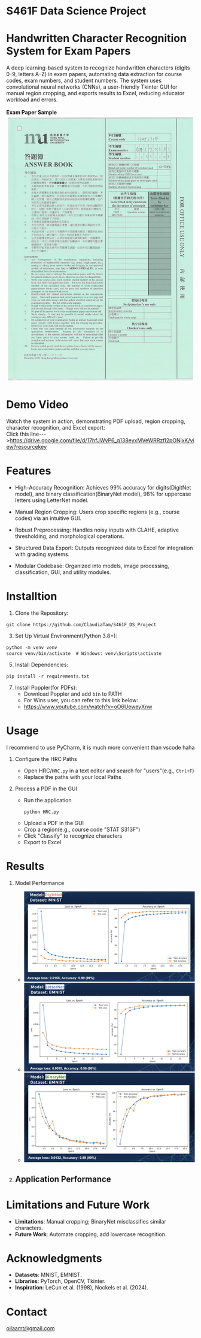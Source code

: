 # S461F Data Science Project
# Handwritten Character Recognition System for Exam Papers

A deep learning-based system to recognize handwritten characters (digits 0–9, letters A–Z) in exam papers, automating data extraction for course codes, exam numbers, and student numbers. The system uses convolutional neural networks (CNNs), a user-friendly Tkinter GUI for manual region cropping, and exports results to Excel, reducing educator workload and errors.
<br>
<br>**Exam Paper Sample**<br/>
![Exam_Paper](assets/12531103-1.png)

# Demo Video
Watch the system in action, demonstrating PDF upload, region cropping, character recognition, and Excel export:
<br>Click this line--->https://drive.google.com/file/d/17hfJWyP6_q138eyxMVeWRRzfl2pONjxK/view?resourcekey<br/>

# Features
- High-Accuracy Recognition: Achieves 99% accuracy for digits(DigitNet model), and binary classification(BinaryNet model), 98% for uppercase letters using LetterNet model.

- Manual Region Cropping: Users crop specific regions (e.g., course codes) via an intuitive GUI.

- Robust Preprocessing: Handles noisy inputs with CLAHE, adaptive thresholding, and morphological operations.
 
- Structured Data Export: Outputs recognized data to Excel for integration with grading systems.

- Modular Codebase: Organized into models, image processing, classification, GUI, and utility modules.


# Installtion
1. Clone the Repository:
  ```
git clone https://github.com/ClaudiaTam/S461F_DS_Project
  ```
3. Set Up Virtual Environment(Python 3.8+):
```
python -m venv venv
source venv/bin/activate  # Windows: venv\Scripts\activate
```
5. Install Dependencies:
```
pip install -r requirements.txt
```
7. Install Poppler(for PDFs):
   - Download Poppler and add `bin` to PATH
   - For Wins user, you can refer to this link below:
   - https://www.youtube.com/watch?v=oO6UeweyXnw
# Usage
I recommend to use PyCharm, it is much more convenient than vscode haha

1. Configure the HRC Paths
   - Open HRC/`HRC.py` in a text editor and search for "users"(e.g., `Ctrl+F`)
   - Replace the paths with your local Paths
     
3. Process a PDF in the GUI
   - Run the application
     ```
     python HRC.py
     ```
   - Upload a PDF in the GUI
   - Crop a region(e.g., course code "STAT S313F")
   - Click “Classify” to recognize characters
   - Export to Excel

# Results
1. Model Performance
   - ![DigitNet](assets/plot_digitnet.png)
   - ![LetterNet](assets/plot_letternet.png)
   - ![BinaryNet](assets/plot_binarynet.png)



 2. Application Performance
    - 

# Limitations and Future Work
- **Limitations**: Manual cropping; BinaryNet misclassifies similar characters.
- **Future Work**: Automate cropping, add lowercase recognition.

# Acknowledgments
- **Datasets**: MNIST, EMNIST.
- **Libraries**: PyTorch, OpenCV, Tkinter.
- **Inspiration**: LeCun et al. (1998), Nockels et al. (2024).

# Contact
oilaamt@gmail.com


